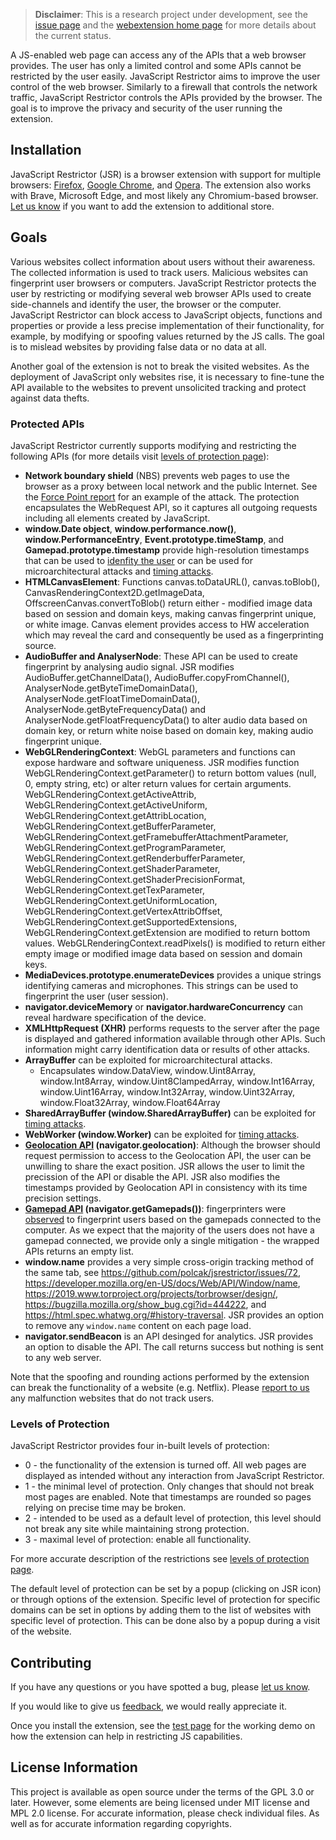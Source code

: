 > **Disclaimer**: This is a research project under development, see the [issue page](https://github.com/polcak/jsrestrictor/issues) and the [webextension home page](https://polcak.github.io/jsrestrictor/) for more details about the current status.

A JS-enabled web page can access any of the APIs that a web browser provides. The user has only a limited control and some APIs cannot be restricted by the user easily. JavaScript Restrictor aims to improve the user control of the web browser. Similarly to a firewall that controls the network traffic, JavaScript Restrictor controls the APIs provided by the browser. The goal is to improve the privacy and security of the user running the extension.

## Installation

JavaScript Restrictor (JSR) is a browser extension with support for multiple browsers: [Firefox](https://addons.mozilla.org/cs/firefox/addon/javascript-restrictor/), [Google Chrome](https://chrome.google.com/webstore/detail/javascript-restrictor/ammoloihpcbognfddfjcljgembpibcmb), and [Opera](https://addons.opera.com/en/extensions/details/javascript-restrictor/). The extension also works with Brave, Microsoft Edge, and most likely any Chromium-based browser. [Let us know](https://github.com/polcak/jsrestrictor/issues) if you want to add the extension to additional store.

## Goals

Various websites collect information about users without their awareness. The collected information is used to track users. Malicious websites can fingerprint user browsers or computers. JavaScript Restrictor protects the user by restricting or modifying several web browser APIs used to create side-channels and identify the user, the browser or the computer. JavaScript Restrictor can block access to JavaScript objects, functions and properties or provide a less precise implementation of their functionality, for example, by modifying or spoofing values returned by the JS calls. The goal is to mislead websites by providing false data or no data at all.

Another goal of the extension is not to break the visited websites. As the deployment of JavaScript only websites rise, it is necessary to fine-tune the API available to the websites to prevent unsolicited tracking and protect against data thefts.

### Protected APIs

JavaScript Restrictor currently supports modifying and restricting the following APIs (for more details visit [levels of protection page](https://polcak.github.io/jsrestrictor/levels.html)):

* **Network boundary shield** (NBS) prevents web pages to use the browser as a proxy between local network and the public Internet. See the [Force Point report](https://www.forcepoint.com/sites/default/files/resources/files/report-attacking-internal-network-en_0.pdf) for an example of the attack. The protection encapsulates the WebRequest API, so it captures all outgoing requests including all elements created by JavaScript.
* **window.Date object**, **window.performance.now()**, **window.PerformanceEntry**, **Event.prototype.timeStamp**, and **Gamepad.prototype.timestamp** provide high-resolution timestamps that can be used to [idenfity the user](http://www.jucs.org/jucs_21_9/clock_skew_based_computer) or can be used for microarchitectural attacks and [timing attacks](https://lirias.kuleuven.be/retrieve/389086).
* **HTMLCanvasElement**:  Functions canvas.toDataURL(), canvas.toBlob(), CanvasRenderingContext2D.getImageData, OffscreenCanvas.convertToBlob() return either - modified image data based on session and domain keys, making canvas fingerprint unique, or white image. Canvas element provides access to HW acceleration which may reveal the card and consequently be used as a fingerprinting source.
* **AudioBuffer and AnalyserNode**: These API can be used to create fingerprint by analysing audio signal. JSR modifies AudioBuffer.getChannelData(), AudioBuffer.copyFromChannel(), AnalyserNode.getByteTimeDomainData(), AnalyserNode.getFloatTimeDomainData(), AnalyserNode.getByteFrequencyData() and AnalyserNode.getFloatFrequencyData() to alter audio data based on domain key, or return white noise based on domain key, making audio fingerprint unique.
* **WebGLRenderingContext**: WebGL parameters and functions can expose hardware and software uniqueness. JSR modifies function WebGLRenderingContext.getParameter() to return bottom values (null, 0, empty string, etc) or alter return values for certain arguments. WebGLRenderingContext.getActiveAttrib, WebGLRenderingContext.getActiveUniform,
WebGLRenderingContext.getAttribLocation, WebGLRenderingContext.getBufferParameter, WebGLRenderingContext.getFramebufferAttachmentParameter,
WebGLRenderingContext.getProgramParameter, WebGLRenderingContext.getRenderbufferParameter, WebGLRenderingContext.getShaderParameter,
WebGLRenderingContext.getShaderPrecisionFormat, WebGLRenderingContext.getTexParameter, WebGLRenderingContext.getUniformLocation,
WebGLRenderingContext.getVertexAttribOffset, WebGLRenderingContext.getSupportedExtensions, WebGLRenderingContext.getExtension are modified to return bottom values. WebGLRenderingContext.readPixels() is modified to return either empty image or modified image data based on session and domain keys.
* **MediaDevices.prototype.enumerateDevices** provides a unique strings identifying cameras and
	microphones. This strings can be used to fingerprint the user (user session).
* **navigator.deviceMemory** or **navigator.hardwareConcurrency** can reveal hardware specification of the device.
* **XMLHttpRequest (XHR)** performs requests to the server after the page is displayed and gathered information available through other APIs. Such information might carry identification data or results of other attacks.
* **ArrayBuffer** can be exploited for microarchitectural attacks.
    * Encapsulates window.DataView, window.Uint8Array, window.Int8Array, window.Uint8ClampedArray, window.Int16Array, window.Uint16Array, window.Int32Array, window.Uint32Array, window.Float32Array, window.Float64Array
* **SharedArrayBuffer (window.SharedArrayBuffer)** can be exploited for [timing attacks](https://graz.pure.elsevier.com/de/publications/fantastic-timers-and-where-to-find-them-high-resolution-microarch).
* **WebWorker (window.Worker)** can be exploited for [timing attacks](https://graz.pure.elsevier.com/de/publications/practical-keystroke-timing-attacks-in-sandboxed-javascript).
* **[Geolocation API](https://www.w3.org/TR/geolocation-API/) (navigator.geolocation)**: Although
	the browser should request permission to access to the Geolocation API, the user can be unwilling
	to share the exact position. JSR allows the user to limit the precission of the API or disable the
	API. JSR also modifies the timestamps provided by Geolocation API in consistency with its time
	precision settings.
* **[Gamepad API](https://w3c.github.io/gamepad/) (navigator.getGamepads())**: fingerprinters were
	[observed](https://github.com/uiowa-irl/FP-Inspector/blob/master/Data/potential_fingerprinting_APIs.md) to fingerprint users based on the gamepads connected to the computer. As we expect that the majority of the users does not have a gamepad connected, we provide only a single mitigation - the wrapped APIs returns an empty list.
* **window.name** provides a very simple cross-origin tracking method of the same tab, see https://github.com/polcak/jsrestrictor/issues/72, https://developer.mozilla.org/en-US/docs/Web/API/Window/name,	https://2019.www.torproject.org/projects/torbrowser/design/,	https://bugzilla.mozilla.org/show_bug.cgi?id=444222, and https://html.spec.whatwg.org/#history-traversal. JSR provides an option to remove any `window.name` content on each page load.
* **navigator.sendBeacon** is an API desinged for analytics. JSR provides an option to disable the API. The call returns success but nothing is sent to any web server.

Note that the spoofing and rounding actions performed by the extension can break the functionality of a website (e.g. Netflix). Please [report to us](https://github.com/polcak/jsrestrictor/issues) any malfunction websites that do not track users.

### Levels of Protection

JavaScript Restrictor provides four in-built levels of protection:

* 0 - the functionality of the extension is turned off. All web pages are displayed as intended without any interaction from JavaScript Restrictor.
* 1 - the minimal level of protection. Only changes that should not break most pages are enabled.
	Note that timestamps are rounded so pages relying on precise time may be broken.
* 2 - intended to be used as a default level of protection, this level should not break any site
	while maintaining strong protection.
* 3 - maximal level of protection: enable all functionality.

For more accurate description of the restrictions see [levels of protection page](https://polcak.github.io/jsrestrictor/levels.html).

The default level of protection can be set by a popup (clicking on JSR icon) or through options of the extension. Specific level of protection for specific domains can be set in options by adding them to the list of websites with specific level of protection. This can be done also by a popup during a visit of the website.

## Contributing

If you have any questions or you have spotted a bug, please [let us know](https://github.com/polcak/jsrestrictor/issues).

If you would like to give us [feedback](https://github.com/polcak/jsrestrictor/issues), we would really appreciate it.

Once you install the extension, see the [test page](test/test.html) for the working demo on how the
extension can help in restricting JS capabilities.

## License Information

This project is available as open source under the terms of the GPL 3.0 or later. However, some elements are being licensed under MIT license and MPL 2.0 license. For accurate information, please check individual files. As well as for accurate information regarding copyrights.
